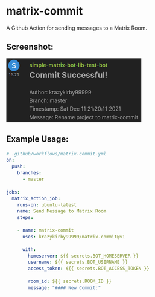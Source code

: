 # matrix-commit
A Github Action for sending messages to a Matrix Room.

## Screenshot:
![Example Image](./example.png)

## Example Usage:
```yaml
# .github/workflows/matrix-commit.yml
on:
  push:
    branches:
      - master

jobs:
  matrix_action_job:
    runs-on: ubuntu-latest
    name: Send Message to Matrix Room
    steps:

    - name: matrix-commit
      uses: krazykirby99999/matrix-commit@v1

      with:
        homeserver: ${{ secrets.BOT_HOMESERVER }}
        username: ${{ secrets.BOT_USERNAME }}
        access_token: ${{ secrets.BOT_ACCESS_TOKEN }}

        room_id: ${{ secrets.ROOM_ID }}
        message: "#### New Commit:"

```
